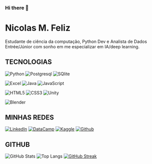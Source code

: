 ### Hi there 👋

<!--
**MichaelNich/michaelnich** is a ✨ _special_ ✨ repository because its `README.md` (this file) appears on your GitHub profile.

Here are some ideas to get you started:

- 🔭 I’m currently working on ...
- 🌱 I’m currently learning ...
- 👯 I’m looking to collaborate on ...
- 🤔 I’m looking for help with ...
- 💬 Ask me about ...
- 📫 How to reach me: ...
- 😄 Pronouns: ...
- ⚡ Fun fact: ...
-->
# Nicolas M. Feliz
Estudante de ciência da computação, Python Dev e Analista de Dados Entrée/Júnior com sonho em me especializar em IA/deep learning.
## TECNOLOGIAS
![Python](https://img.shields.io/badge/Python-000?style=for-the-badge&logo=python)
![Postgresql](https://img.shields.io/badge/PostgreSQL-000?style=for-the-badge&logo=postgresql&logoColor=white)
![SQlite](https://img.shields.io/badge/SQLite-000?style=for-the-badge&logo=sqlite&logoColor=white)

![Excel](https://img.shields.io/badge/Microsoft_Excel-000?style=for-the-badge&logo=microsoft-excel&logoColor=white)
![Java](https://img.shields.io/badge/Java-000?style=for-the-badge&logo=openjdk&logoColor=white)
![JavaScript](https://img.shields.io/badge/JavaScript-000?style=for-the-badge&logo=javascript)

![HTML5](https://img.shields.io/badge/HTML5-000?style=for-the-badge&logo=html5&logoColor=white)
![CSS3](https://img.shields.io/badge/CSS3-000?style=for-the-badge&logo=css3&logoColor=white)
![Unity](https://img.shields.io/badge/Unity-100000?style=for-the-badge&logo=unity&logoColor=white)

![Blender](https://img.shields.io/badge/blender-%23F5792A.svg?style=for-the-badge&logo=blender&logoColor=white)
## MINHAS REDES
[![LinkedIn](https://img.shields.io/badge/LinkedIn-000?style=for-the-badge&logo=linkedin&logoColor=0E76A8)](https://www.linkedin.com/in/feliznicolas/)
[![DataCamp](https://img.shields.io/badge/Datacamp-000?style=for-the-badge&logo=datacamp&logoColor=65FF8F)](https://www.datacamp.com/portfolio/MichaelNich)
[![Kaggle](https://img.shields.io/badge/Kaggle-000?style=for-the-badge&logo=Kaggle&logoColor=white)](https://www.kaggle.com/nicolasfeliz)
[![Github](https://img.shields.io/badge/GitHub-100000?style=for-the-badge&logo=github&logoColor=white)](https://github.com/MichaelNich)


## GITHUB
![GitHub Stats](https://github-readme-stats.vercel.app/api?username=MichaelNich&theme=transparent&bg_color=000&border_color=30A3DC&show_icons=true&icon_color=30A3DC&title_color=E94D5F&text_color=FFF)
![Top Langs](https://github-readme-stats-git-masterrstaa-rickstaa.vercel.app/api/top-langs/?username=MichaelNich&layout=compact&bg_color=000&border_color=30A3DC&title_color=E94D5F&text_color=FFF)
[![GitHub Streak](https://streak-stats.demolab.com/?user=MichaelNich&theme=dark&background=000&border=30A3DC&dates=FFF)](https://git.io/streak-stats)
